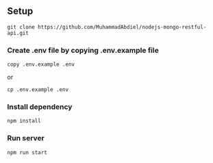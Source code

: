 ## Setup

```
git clone https://github.com/MuhammadAbdiel/nodejs-mongo-restful-api.git
```

### Create .env file by copying .env.example file


```
copy .env.example .env
```

or

```
cp .env.example .env
```

### Install dependency


```
npm install
```

### Run server


```
npm run start
```
